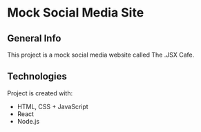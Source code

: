 # Mock Social Media Site

## General Info
This project is a mock social media website called The .JSX Cafe.
	
## Technologies
Project is created with:
* HTML, CSS + JavaScript
* React
* Node.js
